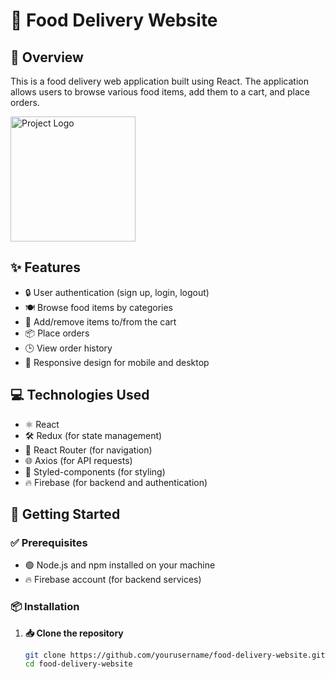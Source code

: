 # 🍔 Food Delivery Website

## 📝 Overview
This is a food delivery web application built using React. The application allows users to browse various food items, add them to a cart, and place orders.

<img src="https://imgur.com/a/Cb3mirf" alt="Project Logo" width="200" />



## ✨ Features
- 🔒 User authentication (sign up, login, logout)
- 🍽️ Browse food items by categories
- 🛒 Add/remove items to/from the cart
- 📦 Place orders
- 🕒 View order history
- 📱 Responsive design for mobile and desktop

## 💻 Technologies Used
- ⚛️ React
- 🛠️ Redux (for state management)
- 🚦 React Router (for navigation)
- 🌐 Axios (for API requests)
- 💅 Styled-components (for styling)
- 🔥 Firebase (for backend and authentication)

## 🚀 Getting Started

### ✅ Prerequisites
- 🟢 Node.js and npm installed on your machine
- 🔥 Firebase account (for backend services)

### 📦 Installation

1. **📥 Clone the repository**
   ```sh
   git clone https://github.com/yourusername/food-delivery-website.git
   cd food-delivery-website
